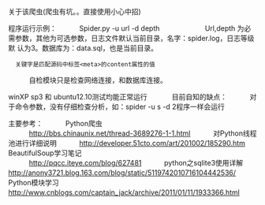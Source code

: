 关于该爬虫(爬虫有坑。。直接使用小心中招)

程序运行示例：
　　　Spider.py -u url -d depth
　　　
　　　Url,depth 为必需参数，其他为可选参数，日志文件默认当前目录，名字：spider.log，日志等级默       认为3。数据库为：data.sql，也是当前目录。

      关键字是匹配源码中标签<meta>的content属性的值

　　　自检模块只是检查网络连接，和数据库连接。

winXP sp3 和 ubuntu12.10测试均能正常运行
　　　
目前自知的缺点：
　　　对于命令参数，没有仔细检查分析，如：spider -u s -d 2程序一样会运行


主要参考：
　　　Python爬虫      
　　　http://bbs.chinaunix.net/thread-3689276-1-1.html
　　　对Python线程池进行详细说明
　　　http://developer.51cto.com/art/201002/185290.htm
　　　BeautifulSoup学习笔记	
　　　http://pqcc.iteye.com/blog/627481
　　　python之sqlite3使用详解
      http://anony3721.blog.163.com/blog/static/5119742010716104442536/
　　　Python模块学习
　　　http://www.cnblogs.com/captain_jack/archive/2011/01/11/1933366.html
　　　
　　　
　　　
　　　

